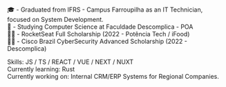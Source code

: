 🎓 - Graduated from IFRS - Campus Farroupilha as an IT Technician, focused on System Development. <br />
🏫 - Studying Computer Science at Faculdade Descomplica - POA <br />
🧑‍💻 - RocketSeat Full Scholarship (2022 - Potência Tech / iFood) <br />
🧑‍💻 - Cisco Brazil CyberSecurity Advanced Scholarship (2022 - Descomplica) <br />

Skills: JS / TS / REACT / VUE / NEXT / NUXT <br />
Currently learning: Rust <br />
Currently working on: Internal CRM/ERP Systems for Regional Companies.

